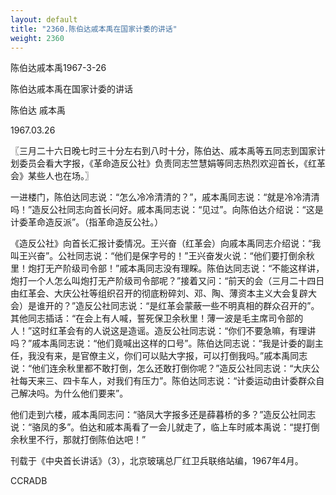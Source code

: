 ```yaml
---
layout: default
title: "2360.陈伯达戚本禹在国家计委的讲话"
weight: 2360
---
```


陈伯达戚本禹1967-3-26

陈伯达戚本禹在国家计委的讲话

陈伯达 戚本禹

1967.03.26

〖三月二十六日晚七时三十分左右到八时十分，陈伯达、戚本禹等五同志到国家计划委员会看大字报，《革命造反公社》负责同志竺慧娟等同志热烈欢迎首长，《红革会》某些人也在场。〗

一进楼门，陈伯达同志说：“怎么冷冷清清的？”，戚本禹同志说：“就是冷冷清清吗！”造反公社同志向首长问好。戚本禹同志说：“见过”。向陈伯达介绍说：“这是计委革命造反派”。（指革命造反公社。）

《造反公社》向首长汇报计委情况。王兴奋（红革会）向戚本禹同志介绍说：“我叫王兴奋”。公社同志说：“他们是保字号的！”王兴奋发火说：“他们要打倒余秋里！炮打无产阶级司令部！”戚本禹同志没有理睬。陈伯达同志说：“不能这样讲，炮打一个人怎么叫炮打无产阶级司令部呢？”接着又问：“前天的会（三月二十四日由红革会、大庆公社等组织召开的彻底粉碎刘、邓、陶、薄资本主义大会复辟大会）是谁开的？”造反公社同志说：“是红革会蒙蔽一些不明真相的群众召开的”。其他同志插话：“在会上有人喊，誓死保卫余秋里！薄一波是毛主席司令部的人！”这时红革会有的人说这是造谣。造反公社同志说：“你们不要急嘛，有理讲吗？”戚本禹同志说：“他们竟喊出这样的口号”。陈伯达同志说：“我是计委的副主任，我没有来，是官僚主义，你们可以贴大字报，可以打倒我吗。”戚本禹同志说：“他们连余秋里都不敢打倒，怎么还敢打倒你呢？”造反公社同志说：“大庆公社每天来三、四卡车人，对我们有压力”。陈伯达同志说：“计委运动由计委群众自己解决吗。为什么他们要来”。

他们走到六楼，戚本禹同志问：“骆凤大字报多还是薛暮桥的多？”造反公社同志说：“骆凤的多”。伯达和戚本禹看了一会儿就走了，临上车时戚本禹说：“提打倒余秋里不行，那就打倒陈伯达吧！”

刊载于《中央首长讲话》（3），北京玻璃总厂红卫兵联络站编，1967年4月。

CCRADB


